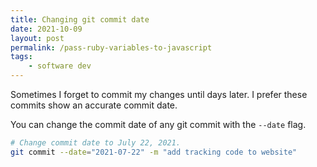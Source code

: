 ```yaml
---
title: Changing git commit date
date: 2021-10-09
layout: post
permalink: /pass-ruby-variables-to-javascript
tags:
    - software dev
---
```


Sometimes I forget to commit my changes until days later. I prefer these commits show an accurate commit date.

You can change the commit date of any git commit with the `--date` flag.

```bash
# Change commit date to July 22, 2021.
git commit --date="2021-07-22" -m "add tracking code to website"
```
